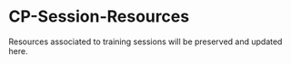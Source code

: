 # CP-Session-Resources
Resources associated to training sessions will be preserved and updated here.
